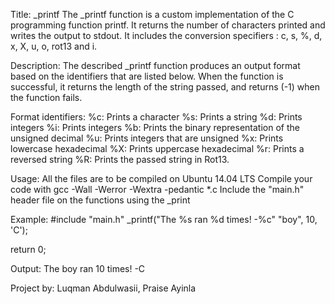Title:
_printf
The _printf function is a custom implementation of the C programming function printf. It returns the number of characters printed and writes the output to stdout. It includes the conversion specifiers : c, s, %, d, x, X, u, o, rot13 and i.

Description:
The described _printf function produces an output format based on the identifiers that are listed below. When the function is successful, it returns the length of the string passed, and returns (-1) when the function fails.

Format identifiers:
%c: Prints a character
%s: Prints a string
%d: Prints integers
%i: Prints integers
%b: Prints the binary representation of the unsigned decimal
%u: Prints integers that are unsigned
%x: Prints lowercase hexadecimal
%X: Prints uppercase hexadecimal
%r: Prints a reversed string
%R: Prints the passed string in Rot13.		

Usage:
All the files are to be compiled on Ubuntu 14.04 LTS
Compile your code with gcc -Wall -Werror -Wextra -pedantic *.c
Include the "main.h" header file on the functions using the _print

Example:
#include "main.h"
_printf("The %s ran %d times! -%c" "boy", 10, 'C');

return 0;

Output: 
The boy ran 10 times! -C

Project by:
Luqman Abdulwasii,
Praise Ayinla

